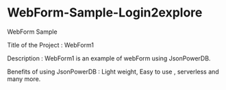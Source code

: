 # WebForm-Sample-Login2explore
WebForm Sample

Title of the Project : WebForm1

Description : WebForm1 is an example of webForm using JsonPowerDB.

Benefits of using JsonPowerDB : Light weight, Easy to use , serverless and many more.
